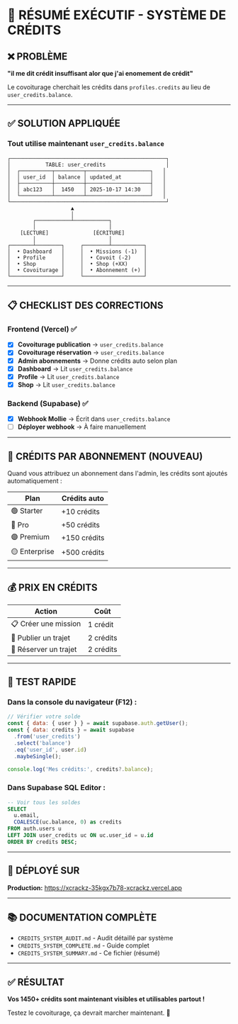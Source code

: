 # 🎯 RÉSUMÉ EXÉCUTIF - SYSTÈME DE CRÉDITS

## ❌ PROBLÈME
**"il me dit crédit insuffisant alor que j'ai enomement de crédit"**

Le covoiturage cherchait les crédits dans `profiles.credits` au lieu de `user_credits.balance`.

---

## ✅ SOLUTION APPLIQUÉE

### **Tout utilise maintenant `user_credits.balance`**

```
┌─────────────────────────────────────────────────┐
│           TABLE: user_credits                   │
│  ┌──────────┬─────────┬────────────────────┐   │
│  │ user_id  │ balance │ updated_at         │   │
│  ├──────────┼─────────┼────────────────────┤   │
│  │ abc123   │  1450   │ 2025-10-17 14:30   │   │
│  └──────────┴─────────┴────────────────────┘   │
└─────────────────────────────────────────────────┘
                    ▲
                    │
        ┌───────────┴───────────┐
        │                       │
    [LECTURE]              [ÉCRITURE]
        │                       │
┌───────┴────────┐     ┌────────┴──────────┐
│  • Dashboard   │     │  • Missions (-1)  │
│  • Profile     │     │  • Covoit (-2)    │
│  • Shop        │     │  • Shop (+XX)     │
│  • Covoiturage │     │  • Abonnement (+) │
└────────────────┘     └───────────────────┘
```

---

## 📋 CHECKLIST DES CORRECTIONS

### Frontend (Vercel) ✅
- [x] **Covoiturage publication** → `user_credits.balance`
- [x] **Covoiturage réservation** → `user_credits.balance`
- [x] **Admin abonnements** → Donne crédits auto selon plan
- [x] **Dashboard** → Lit `user_credits.balance`
- [x] **Profile** → Lit `user_credits.balance`
- [x] **Shop** → Lit `user_credits.balance`

### Backend (Supabase) ✅
- [x] **Webhook Mollie** → Écrit dans `user_credits.balance`
- [ ] **Déployer webhook** → À faire manuellement

---

## 🎁 CRÉDITS PAR ABONNEMENT (NOUVEAU)

Quand vous attribuez un abonnement dans l'admin, les crédits sont ajoutés automatiquement :

| Plan | Crédits auto |
|------|--------------|
| 🟢 Starter | +10 crédits |
| 🔵 Pro | +50 crédits |
| 🟣 Premium | +150 crédits |
| 🟡 Enterprise | +500 crédits |

---

## 💰 PRIX EN CRÉDITS

| Action | Coût |
|--------|------|
| 📋 Créer une mission | 1 crédit |
| 🚗 Publier un trajet | 2 crédits |
| 🎫 Réserver un trajet | 2 crédits |

---

## 🧪 TEST RAPIDE

### Dans la console du navigateur (F12) :
```javascript
// Vérifier votre solde
const { data: { user } } = await supabase.auth.getUser();
const { data: credits } = await supabase
  .from('user_credits')
  .select('balance')
  .eq('user_id', user.id)
  .maybeSingle();
  
console.log('Mes crédits:', credits?.balance);
```

### Dans Supabase SQL Editor :
```sql
-- Voir tous les soldes
SELECT 
  u.email,
  COALESCE(uc.balance, 0) as credits
FROM auth.users u
LEFT JOIN user_credits uc ON uc.user_id = u.id
ORDER BY credits DESC;
```

---

## 🚀 DÉPLOYÉ SUR

**Production:** https://xcrackz-35kgx7b78-xcrackz.vercel.app

---

## 📚 DOCUMENTATION COMPLÈTE

- `CREDITS_SYSTEM_AUDIT.md` - Audit détaillé par système
- `CREDITS_SYSTEM_COMPLETE.md` - Guide complet
- `CREDITS_SYSTEM_SUMMARY.md` - Ce fichier (résumé)

---

## ✅ RÉSULTAT

**Vos 1450+ crédits sont maintenant visibles et utilisables partout !**

Testez le covoiturage, ça devrait marcher maintenant. 🎉
